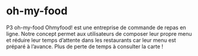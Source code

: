 # oh-my-food
P3 oh-my-food
Ohmyfood! est une entreprise de commande de repas en ligne. Notre concept permet aux utilisateurs de composer leur propre menu et réduire leur temps d’attente dans les restaurants car leur menu est préparé à l’avance. Plus de perte de temps à consulter la carte !
